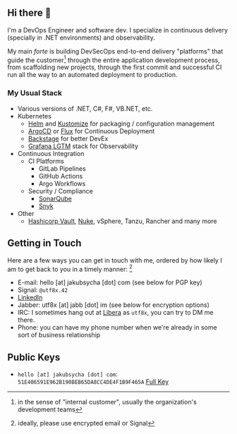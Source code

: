 ## Hi there 👋

I'm a DevOps Engineer and software dev. I specialize in continuous delivery (specially in .NET environments) and observability.

My main *forte* is building DevSecOps end-to-end delivery "platforms" that guide the customer[^1] through the entire application
development process, from scaffolding new projects, through the first commit and successful CI run all the way to an automated
deployment to production.

### My Usual Stack

- Various versions of .NET, C#, F#, VB.NET, etc.
- Kubernetes
  - [Helm](https://helm.sh) and [Kustomize](https://kustomize.io) for packaging / configuration management
  - [ArgoCD](https://argo-cd.readthedocs.io/en/stable/) or [Flux](https://fluxcd.io) for Continuous Deployment
  - [Backstage](https://backstage.io) for better DevEx
  - [Grafana LGTM](https://grafana.com) stack for Observability
- Continuous Integration
  - CI Platforms
    - GitLab Pipelines
    - GitHub Actions
    - Argo Workflows
  - Security / Compliance
    - [SonarQube](https://www.sonarsource.com/products/sonarqube/)
    - [Snyk](https://snyk.io)
 - Other
   -  [Hashicorp Vault](https://www.vaultproject.io), [Nuke](https://nuke.build), vSphere, Tanzu, Rancher and many more

## Getting in Touch

Here are a few ways you can get in touch with me, ordered by how likely I am to get back to you in a timely manner: [^2]

 - E-mail: hello [at] jakubsycha [dot] com (see below for PGP key)
 - Signal: `@utf8x.42`
 - [LinkedIn](https://linkedin.com/in/jakubsycha)
 - Jabber: utf8x [at] jabb [dot] im (see below for encryption options)
 - IRC: I sometimes hang out at [Libera](https://libera.chat) as `utf8x`, you can try to DM me there.
 - Phone: you can have my phone number when we're already in some sort of business relationship

[^1]: in the sense of "internal customer", usually the organization's development teams
[^2]: ideally, please use encrypted email or Signal

## Public Keys

- `hello [at] jakubsycha [dot] com`: `51E406591E962B190BEB65DA8CC4DE4F1B9F465A` [Full Key](/hello_at_jakubsycha_dot_com.pem)

<!--
**UTF-8x/UTF-8x** is a ✨ _special_ ✨ repository because its `README.md` (this file) appears on your GitHub profile.

Here are some ideas to get you started:

- 🔭 I’m currently working on ...
- 🌱 I’m currently learning ...
- 👯 I’m looking to collaborate on ...
- 🤔 I’m looking for help with ...
- 💬 Ask me about ...
- 📫 How to reach me: ...
- 😄 Pronouns: ...
- ⚡ Fun fact: ...
-->
